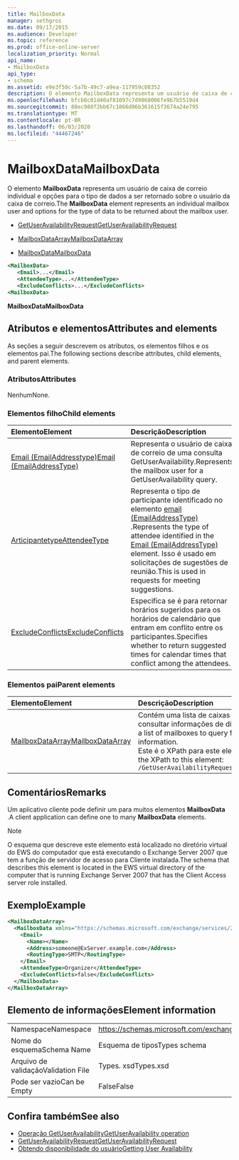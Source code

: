 ```yaml
---
title: MailboxData
manager: sethgros
ms.date: 09/17/2015
ms.audience: Developer
ms.topic: reference
ms.prod: office-online-server
localization_priority: Normal
api_name:
- MailboxData
api_type:
- schema
ms.assetid: e9e3f50c-5a7b-49c7-a9ea-117959c08352
description: O elemento MailboxData representa um usuário de caixa de correio individual e opções para o tipo de dados a ser retornado sobre o usuário da caixa de correio.
ms.openlocfilehash: bfcb8c01d40af81097c7d9868006fe9b7b5519d4
ms.sourcegitcommit: 88ec988f2bb67c1866d06b361615f3674a24e795
ms.translationtype: MT
ms.contentlocale: pt-BR
ms.lasthandoff: 06/03/2020
ms.locfileid: "44467246"
---
```

# <a name="mailboxdata"></a><span data-ttu-id="cc034-103">MailboxData</span><span class="sxs-lookup"><span data-stu-id="cc034-103">MailboxData</span></span>

<span data-ttu-id="cc034-104">O elemento **MailboxData** representa um usuário de caixa de correio individual e opções para o tipo de dados a ser retornado sobre o usuário da caixa de correio.</span><span class="sxs-lookup"><span data-stu-id="cc034-104">The **MailboxData** element represents an individual mailbox user and options for the type of data to be returned about the mailbox user.</span></span> 
  
- [<span data-ttu-id="cc034-105">GetUserAvailabilityRequest</span><span class="sxs-lookup"><span data-stu-id="cc034-105">GetUserAvailabilityRequest</span></span>](getuseravailabilityrequest.md)
  
- [<span data-ttu-id="cc034-106">MailboxDataArray</span><span class="sxs-lookup"><span data-stu-id="cc034-106">MailboxDataArray</span></span>](mailboxdataarray.md)
  
- [<span data-ttu-id="cc034-107">MailboxData</span><span class="sxs-lookup"><span data-stu-id="cc034-107">MailboxData</span></span>](mailboxdata.md)
  
```xml
<MailboxData>
   <Email>...</Email>
   <AttendeeType>...</AttendeeType>
   <ExcludeConflicts>...</ExcludeConflicts>
<MailboxData>
```

<span data-ttu-id="cc034-108">**MailboxData**</span><span class="sxs-lookup"><span data-stu-id="cc034-108">**MailboxData**</span></span>

## <a name="attributes-and-elements"></a><span data-ttu-id="cc034-109">Atributos e elementos</span><span class="sxs-lookup"><span data-stu-id="cc034-109">Attributes and elements</span></span>

<span data-ttu-id="cc034-110">As seções a seguir descrevem os atributos, os elementos filhos e os elementos pai.</span><span class="sxs-lookup"><span data-stu-id="cc034-110">The following sections describe attributes, child elements, and parent elements.</span></span>
  
### <a name="attributes"></a><span data-ttu-id="cc034-111">Atributos</span><span class="sxs-lookup"><span data-stu-id="cc034-111">Attributes</span></span>

<span data-ttu-id="cc034-112">Nenhum</span><span class="sxs-lookup"><span data-stu-id="cc034-112">None.</span></span>
  
### <a name="child-elements"></a><span data-ttu-id="cc034-113">Elementos filho</span><span class="sxs-lookup"><span data-stu-id="cc034-113">Child elements</span></span>

|<span data-ttu-id="cc034-114">**Elemento**</span><span class="sxs-lookup"><span data-stu-id="cc034-114">**Element**</span></span>|<span data-ttu-id="cc034-115">**Descrição**</span><span class="sxs-lookup"><span data-stu-id="cc034-115">**Description**</span></span>|
|:-----|:-----|
|[<span data-ttu-id="cc034-116">Email (EmailAddresstype)</span><span class="sxs-lookup"><span data-stu-id="cc034-116">Email (EmailAddressType)</span></span>](email-emailaddresstype.md) <br/> |<span data-ttu-id="cc034-117">Representa o usuário de caixa de correio de uma consulta GetUserAvailability.</span><span class="sxs-lookup"><span data-stu-id="cc034-117">Represents the mailbox user for a GetUserAvailability query.</span></span>  <br/> |
|[<span data-ttu-id="cc034-118">Articipantetype</span><span class="sxs-lookup"><span data-stu-id="cc034-118">AttendeeType</span></span>](attendeetype.md) <br/> |<span data-ttu-id="cc034-119">Representa o tipo de participante identificado no elemento [email (EmailAddressType)](email-emailaddresstype.md) .</span><span class="sxs-lookup"><span data-stu-id="cc034-119">Represents the type of attendee identified in the [Email (EmailAddressType)](email-emailaddresstype.md) element.</span></span> <span data-ttu-id="cc034-120">Isso é usado em solicitações de sugestões de reunião.</span><span class="sxs-lookup"><span data-stu-id="cc034-120">This is used in requests for meeting suggestions.</span></span>  <br/> |
|[<span data-ttu-id="cc034-121">ExcludeConflicts</span><span class="sxs-lookup"><span data-stu-id="cc034-121">ExcludeConflicts</span></span>](excludeconflicts.md) <br/> |<span data-ttu-id="cc034-122">Especifica se é para retornar horários sugeridos para os horários de calendário que entram em conflito entre os participantes.</span><span class="sxs-lookup"><span data-stu-id="cc034-122">Specifies whether to return suggested times for calendar times that conflict among the attendees.</span></span>  <br/> |
   
### <a name="parent-elements"></a><span data-ttu-id="cc034-123">Elementos pai</span><span class="sxs-lookup"><span data-stu-id="cc034-123">Parent elements</span></span>

|<span data-ttu-id="cc034-124">**Elemento**</span><span class="sxs-lookup"><span data-stu-id="cc034-124">**Element**</span></span>|<span data-ttu-id="cc034-125">**Descrição**</span><span class="sxs-lookup"><span data-stu-id="cc034-125">**Description**</span></span>|
|:-----|:-----|
|[<span data-ttu-id="cc034-126">MailboxDataArray</span><span class="sxs-lookup"><span data-stu-id="cc034-126">MailboxDataArray</span></span>](mailboxdataarray.md) <br/> |<span data-ttu-id="cc034-127">Contém uma lista de caixas de correio para consultar informações de disponibilidade.</span><span class="sxs-lookup"><span data-stu-id="cc034-127">Contains a list of mailboxes to query for availability information.</span></span>  <br/> <span data-ttu-id="cc034-128">Este é o XPath para este elemento:</span><span class="sxs-lookup"><span data-stu-id="cc034-128">The following is the XPath to this element:</span></span>  <br/>  `/GetUserAvailabilityRequest/MailboxDataArray[i]` <br/> |
   
## <a name="remarks"></a><span data-ttu-id="cc034-129">Comentários</span><span class="sxs-lookup"><span data-stu-id="cc034-129">Remarks</span></span>

<span data-ttu-id="cc034-130">Um aplicativo cliente pode definir um para muitos elementos **MailboxData** .</span><span class="sxs-lookup"><span data-stu-id="cc034-130">A client application can define one to many **MailboxData** elements.</span></span> 
  
> [!NOTE]
> <span data-ttu-id="cc034-131">O esquema que descreve este elemento está localizado no diretório virtual do EWS do computador que está executando o Exchange Server 2007 que tem a função de servidor de acesso para Cliente instalada.</span><span class="sxs-lookup"><span data-stu-id="cc034-131">The schema that describes this element is located in the EWS virtual directory of the computer that is running Exchange Server 2007 that has the Client Access server role installed.</span></span> 
  
## <a name="example"></a><span data-ttu-id="cc034-132">Exemplo</span><span class="sxs-lookup"><span data-stu-id="cc034-132">Example</span></span>

```xml
<MailboxDataArray>
  <MailboxData xmlns="https://schemas.microsoft.com/exchange/services/2006/types">
    <Email>
      <Name></Name>
      <Address>someone@ExServer.example.com</Address>
      <RoutingType>SMTP</RoutingType>
    </Email>
    <AttendeeType>Organizer</AttendeeType>
    <ExcludeConflicts>false</ExcludeConflicts>
  </MailboxData>
</MailboxDataArray>
```

## <a name="element-information"></a><span data-ttu-id="cc034-133">Elemento de informações</span><span class="sxs-lookup"><span data-stu-id="cc034-133">Element information</span></span>

|||
|:-----|:-----|
|<span data-ttu-id="cc034-134">Namespace</span><span class="sxs-lookup"><span data-stu-id="cc034-134">Namespace</span></span>  <br/> |https://schemas.microsoft.com/exchange/services/2006/types  <br/> |
|<span data-ttu-id="cc034-135">Nome do esquema</span><span class="sxs-lookup"><span data-stu-id="cc034-135">Schema Name</span></span>  <br/> |<span data-ttu-id="cc034-136">Esquema de tipos</span><span class="sxs-lookup"><span data-stu-id="cc034-136">Types schema</span></span>  <br/> |
|<span data-ttu-id="cc034-137">Arquivo de validação</span><span class="sxs-lookup"><span data-stu-id="cc034-137">Validation File</span></span>  <br/> |<span data-ttu-id="cc034-138">Types. xsd</span><span class="sxs-lookup"><span data-stu-id="cc034-138">Types.xsd</span></span>  <br/> |
|<span data-ttu-id="cc034-139">Pode ser vazio</span><span class="sxs-lookup"><span data-stu-id="cc034-139">Can be Empty</span></span>  <br/> |<span data-ttu-id="cc034-140">False</span><span class="sxs-lookup"><span data-stu-id="cc034-140">False</span></span>  <br/> |
   
## <a name="see-also"></a><span data-ttu-id="cc034-141">Confira também</span><span class="sxs-lookup"><span data-stu-id="cc034-141">See also</span></span>

- [<span data-ttu-id="cc034-142">Operação GetUserAvailability</span><span class="sxs-lookup"><span data-stu-id="cc034-142">GetUserAvailability operation</span></span>](getuseravailability-operation.md)
- [<span data-ttu-id="cc034-143">GetUserAvailabilityRequest</span><span class="sxs-lookup"><span data-stu-id="cc034-143">GetUserAvailabilityRequest</span></span>](getuseravailabilityrequest.md)
- [<span data-ttu-id="cc034-144">Obtendo disponibilidade do usuário</span><span class="sxs-lookup"><span data-stu-id="cc034-144">Getting User Availability</span></span>](https://msdn.microsoft.com/library/d4133fcb-9b0f-4e6b-aadf-a389da83516a%28Office.15%29.aspx)


